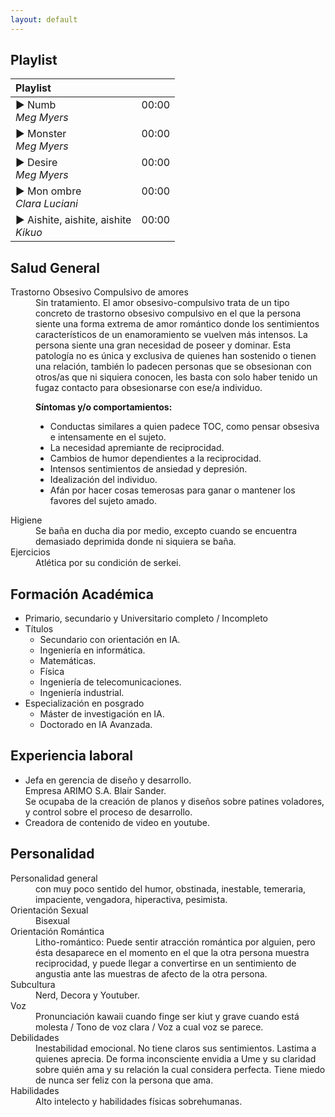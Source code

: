 ```yaml
---
layout: default
---
```

## Playlist

| Playlist |   | 
|:----------------------|:------------------|
| ► Numb  <br> _Meg Myers_ | 00:00 <br>&nbsp; |
| ► Monster  <br> _Meg Myers_ | 00:00 <br>&nbsp; |
| ► Desire  <br> _Meg Myers_ | 00:00 <br>&nbsp; |
| ► Mon ombre  <br> _Clara Luciani_ | 00:00<br> &nbsp; |
| ► Aishite, aishite, aishite  <br> _Kikuo_| 00:00 <br>&nbsp; |



## Salud General
<dt>Trastorno Obsesivo Compulsivo de amores</dt> <dd>Sin tratamiento.
El amor obsesivo-compulsivo trata de un tipo concreto de trastorno obsesivo compulsivo en el que la persona siente una forma extrema de amor romántico donde los sentimientos característicos de un enamoramiento se vuelven más intensos. La persona siente una gran necesidad de poseer y dominar.
Esta patología no es única y exclusiva de quienes han sostenido o tienen una relación, también lo padecen personas que se obsesionan con otros/as que ni siquiera conocen, les basta con solo haber tenido un fugaz contacto para obsesionarse con ese/a individuo.
  
**Síntomas y/o comportamientos:**

- Conductas similares a quien padece TOC, como pensar obsesiva e intensamente en el sujeto.
- La necesidad apremiante de reciprocidad.
- Cambios de humor dependientes a la reciprocidad.
- Intensos sentimientos de ansiedad y depresión.
- Idealización del individuo.
- Afán por hacer cosas temerosas para ganar o mantener los favores del sujeto amado. </dd>
<dt>Higiene</dt> <dd>Se baña en ducha dia por medio, excepto cuando se encuentra demasiado deprimida donde ni siquiera se baña. </dd>
<dt>Ejercicios</dt> <dd>Atlética por su condición de serkei.  </dd>


## Formación Académica
- Primario, secundario y Universitario completo / Incompleto
- Títulos
  - Secundario con orientación en IA.
  - Ingeniería en informática.
  - Matemáticas.
  - Física 
  - Ingeniería de telecomunicaciones.
  - Ingeniería industrial.
- Especialización en posgrado 
  - Máster de investigación en IA. 
  - Doctorado en IA Avanzada.

## Experiencia laboral
- Jefa en gerencia de diseño y desarrollo. <br>Empresa ARIMO S.A. Blair Sander. <br>Se ocupaba de la creación de planos y diseños sobre patines voladores, y control sobre el proceso de desarrollo. 
- Creadora de contenido de video en youtube.

## Personalidad
<dt>Personalidad general</dt> <dd>con muy poco sentido del humor, obstinada, inestable, temeraria, impaciente, vengadora, hiperactiva, pesimista.</dd>
<dt>Orientación Sexual</dt> <dd>Bisexual</dd>
<dt>Orientación Romántica</dt> <dd>  
Litho-romántico: Puede sentir atracción romántica por alguien, pero ésta desaparece en el momento en el que la otra persona muestra reciprocidad, y puede llegar a convertirse en un sentimiento de angustia ante las muestras de afecto de la otra persona.</dd>
<dt>Subcultura</dt> <dd>Nerd, Decora y Youtuber.</dd>
<dt>Voz</dt> <dd>Pronunciación kawaii cuando finge ser kiut y grave cuando está molesta / Tono de voz clara / Voz a cual voz se parece.</dd>
<dt>Debilidades</dt> <dd>Inestabilidad emocional. No tiene claros sus sentimientos. Lastima a quienes aprecia. De forma inconsciente envidia a Ume y su claridad sobre quién ama y su relación la cual considera perfecta. Tiene miedo de nunca ser feliz con la persona que ama.</dd>
<dt>Habilidades</dt><dd> Alto intelecto y habilidades físicas sobrehumanas. </dd>
